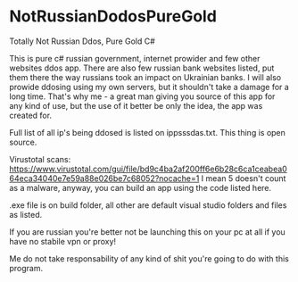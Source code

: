 # NotRussianDodosPureGold
Totally Not Russian Ddos, Pure Gold C#

This is pure c# russian government, internet prowider and few other websites ddos app. There are also few russian bank websites listed, put them there the way russians took an impact on Ukrainian banks.
I will also prowide ddosing using my own servers, but it shouldn't take a damage for a long time. That's why me - a great man giving you source of this app for any kind of use, but the use of it better be only the idea, the app was created for.

Full list of all ip's being ddosed is listed on ippsssdas.txt.
This thing is open source.

Virustotal scans: https://www.virustotal.com/gui/file/bd9c4ba2af200ff6e6b28c6ca1ceabea064eca34040e7e59a88e026be7c68052?nocache=1
I mean 5 doesn't count as a malware, anyway, you can build an app using the code listed here.

.exe file is on build folder, all other are default visual studio folders and files as listed.

If you are russian you're better not be launching this on your pc at all if you have no stabile vpn or proxy!

Me do not take responsability of any kind of shit you're going to do with this program.
